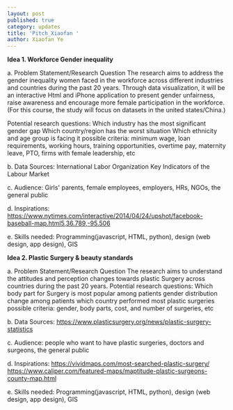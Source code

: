 ```yaml
---
layout: post
published: true
category: updates
title: 'Pitch_Xiaofan '
author: Xiaofan Ye
---
```


**Idea 1. Workforce Gender inequality**

a. Problem Statement/Research Question 
The research aims to address the gender inequality women faced in the workforce across different industries and countries during the past 20 years. Through data visualization, it will be an interactive Html and iPhone application to present gender unfairness, raise awareness and encourage more female participation in the workforce. (For this course, the study will focus on datasets in the united states/China.)

Potential research questions:
Which industry has the most significant gender gap
Which country/region has the worst situation
Which ethnicity and age group is facing it 
possible criteria: minimum wage, loan requirements, working hours, training opportunities, overtime pay, maternity leave, PTO, firms with female leadership, etc

b. Data Sources:
International Labor Organization 
Key Indicators of the Labour Market

c. Audience: 
Girls' parents, female employees, employers, HRs, NGOs, the general public

d. Inspirations: 
https://www.nytimes.com/interactive/2014/04/24/upshot/facebook-baseball-map.html5,36.789,-95.506

e. Skills needed: 
Programming(javascript, HTML, python), design (web design, app design), GIS


**Idea 2. Plastic Surgery & beauty standards**

a. Problem Statement/Research Question 
The research aims to understand the attitudes and perception changes towards plastic Surgery across countries during the past 20 years.
Potential research questions: 
Which body part for Surgery is most popular among patients
gender distribution change among patients
which country performed most plastic surgeries
possible criteria: gender, body parts, cost, and number of surgeries, etc

b. Data Sources: 
https://www.plasticsurgery.org/news/plastic-surgery-statistics

c. Audience:
people who want to have plastic surgeries, doctors and surgeons, the general public

d. Inspirations: 
https://vividmaps.com/most-searched-plastic-surgery/
https://www.caliper.com/featured-maps/maptitude-plastic-surgeons-county-map.html

 e. Skills needed: 
Programming(javascript, HTML, python), design (web design, app design), GIS
